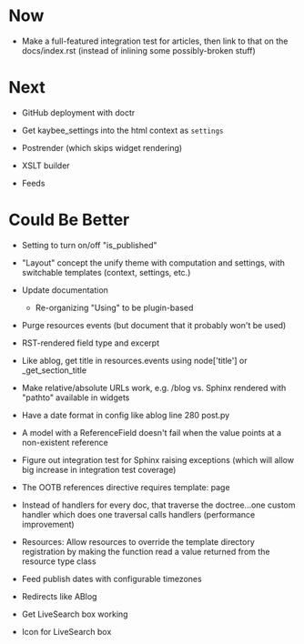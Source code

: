 # Now

- Make a full-featured integration test for articles, then link to that 
  on the docs/index.rst (instead of inlining some possibly-broken stuff)
  
# Next

- GitHub deployment with doctr

- Get kaybee_settings into the html context as ``settings``

- Postrender (which skips widget rendering)

- XSLT builder

- Feeds

# Could Be Better

- Setting to turn on/off "is_published"

- "Layout" concept the unify theme with computation and settings, with 
  switchable templates (context, settings, etc.)

- Update documentation

    - Re-organizing "Using" to be plugin-based

- Purge resources events (but document that it probably won't be used)

- RST-rendered field type and excerpt

- Like ablog, get title in resources.events using node['title'] or 
  _get_section_title
  
- Make relative/absolute URLs work, e.g. /blog vs. Sphinx rendered with 
  "pathto" available in widgets
  
- Have a date format in config like ablog line 280 post.py

- A model with a ReferenceField doesn't fail when the value points at 
  a non-existent reference

- Figure out integration test for Sphinx raising exceptions (which will 
  allow big increase in integration test coverage)

- The OOTB references directive requires template: page

- Instead of handlers for every doc, that traverse the doctree...one custom 
  handler which does one traversal calls handlers (performance improvement)

- Resources: Allow resources to override the template directory registration 
  by making the function read a value returned from the resource type 
  class

- Feed publish dates with configurable timezones

- Redirects like ABlog

- Get LiveSearch box working

- Icon for LiveSearch box


